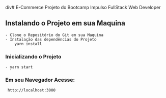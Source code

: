 div# E-Commerce Projeto do Bootcamp Impulso FullStack Web Developer

## Instalando o Projeto em sua Maquina

    - Clone o Repositório do Git em sua Maquina
    - Instalação das dependências do Projeto
        yarn install 

### Inicializando o Projeto

    - yarn start


### Em seu Navegador Acesse:
     http://localhost:3000
  



